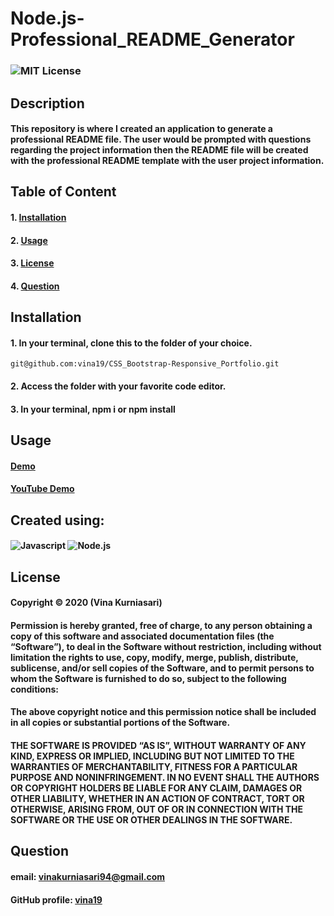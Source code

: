 # Node.js-Professional_README_Generator
### ![MIT License](https://img.shields.io/static/v1?label=License&message=MIT&color=yellow)
## Description
#### This repository is where I created an application to generate a professional README file. The user would be prompted with questions regarding the project information then the README file will be created with the professional README template with the user project information.

## Table of Content
#### 1. [Installation](##Installation)
#### 2. [Usage](##Usage)
#### 3. [License](##License)
#### 4. [Question](##Question)

## Installation
#### 1. In your terminal, clone this to the folder of your choice.

    git@github.com:vina19/CSS_Bootstrap-Responsive_Portfolio.git

#### 2. Access the folder with your favorite code editor.
#### 3. In your terminal, npm i or npm install

## Usage
#### [Demo](https://drive.google.com/file/d/1uO9xm6oe8RnXkhf0DI8fsdyX6hTBKTbb/view)
#### [YouTube Demo](https://youtu.be/sh4RJQob_PM)

## Created using:
####  ![Javascript](https://img.shields.io/static/v1?label=JavaScript&message=ES6&color=blue) ![Node.js](https://img.shields.io/static/v1?label=Node.js&message=6.14.8&color=blue)

## License
#### Copyright © 2020 (Vina Kurniasari)

#### Permission is hereby granted, free of charge, to any person obtaining a copy of this software and associated documentation files (the “Software”), to deal in the Software without restriction, including without limitation the rights to use, copy, modify, merge, publish, distribute, sublicense, and/or sell copies of the Software, and to permit persons to whom the Software is furnished to do so, subject to the following conditions:

#### The above copyright notice and this permission notice shall be included in all copies or substantial portions of the Software.

#### THE SOFTWARE IS PROVIDED “AS IS”, WITHOUT WARRANTY OF ANY KIND, EXPRESS OR IMPLIED, INCLUDING BUT NOT LIMITED TO THE WARRANTIES OF MERCHANTABILITY, FITNESS FOR A PARTICULAR PURPOSE AND NONINFRINGEMENT. IN NO EVENT SHALL THE AUTHORS OR COPYRIGHT HOLDERS BE LIABLE FOR ANY CLAIM, DAMAGES OR OTHER LIABILITY, WHETHER IN AN ACTION OF CONTRACT, TORT OR OTHERWISE, ARISING FROM, OUT OF OR IN CONNECTION WITH THE SOFTWARE OR THE USE OR OTHER DEALINGS IN THE SOFTWARE.

## Question
#### email: vinakurniasari94@gmail.com
#### GitHub profile: [vina19](https://github.com/vina19)